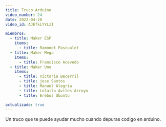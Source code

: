 ```yaml
---
title: Truco Arduino
video_number: 24
date: 2022-04-20
video_id: AJEfkLYYLzI

miembros:
  - title: Maker ESP
    items:
      - title: Ramonet Pascualet
  - title: Maker Mega
    items:
      - title: Francisco Acevedo
  - title: Maker Uno
    items:
      - title: Victoria Becerril
      - title: jose Santos
      - title: Manuel Alegría
      - title: Lolailo Aviles Arroyo
      - title: Erebos Ubuntu

actualizado: true
---
```


Un truco que te puede ayudar mucho cuando depuras codigo en arduino.
